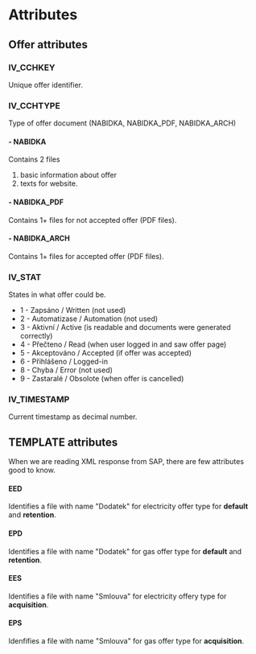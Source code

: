﻿# Attributes

## Offer attributes

### IV_CCHKEY

Unique offer identifier.

### IV_CCHTYPE

Type of offer document (NABIDKA, NABIDKA_PDF, NABIDKA_ARCH)

#### - NABIDKA

Contains 2 files
1. basic information about offer
2. texts for website.

#### - NABIDKA_PDF

Contains 1+ files for not accepted offer (PDF files).

#### - NABIDKA_ARCH

Contains 1+ files for accepted offer (PDF files).

### IV_STAT

States in what offer could be.

- 1 - Zapsáno / Written (not used)
- 2 - Automatizase / Automation (not used)
- 3 - Aktivní / Active (is readable and documents were generated correctly)
- 4 - Přečteno / Read (when user logged in and saw offer page)
- 5 - Akceptováno / Accepted (if offer was accepted)
- 6 - Přihlášeno / Logged-in
- 8 - Chyba / Error (not used)
- 9 - Zastaralé / Obsolote (when offer is cancelled)

### IV_TIMESTAMP

Current timestamp as decimal number.

## TEMPLATE attributes

When we are reading XML response from SAP, there are few attributes good to know.

#### EED
Identifies a file with name "Dodatek" for electricity offer type for **default** and **retention**.

#### EPD
Identifies a file with name "Dodatek" for gas offer type for **default** and **retention**.

#### EES
Identifies a file with name "Smlouva" for electricity offery type for **acquisition**.

#### EPS
Idenfifies a file with name "Smlouva" for gas offer type for **acquisition**.